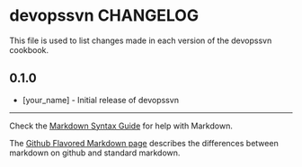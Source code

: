 # devopssvn CHANGELOG

This file is used to list changes made in each version of the devopssvn cookbook.

## 0.1.0
- [your_name] - Initial release of devopssvn

- - -
Check the [Markdown Syntax Guide](http://daringfireball.net/projects/markdown/syntax) for help with Markdown.

The [Github Flavored Markdown page](http://github.github.com/github-flavored-markdown/) describes the differences between markdown on github and standard markdown.
